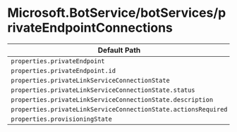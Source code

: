 # Microsoft.BotService/botServices/privateEndpointConnections

| Default Path | Alias |
|---|---|
| `properties.privateEndpoint` | `Microsoft.BotService/botServices/privateEndpointConnections/privateEndpoint` |
| `properties.privateEndpoint.id` | `Microsoft.BotService/botServices/privateEndpointConnections/privateEndpoint.id` |
| `properties.privateLinkServiceConnectionState` | `Microsoft.BotService/botServices/privateEndpointConnections/privateLinkServiceConnectionState` |
| `properties.privateLinkServiceConnectionState.status` | `Microsoft.BotService/botServices/privateEndpointConnections/privateLinkServiceConnectionState.status` |
| `properties.privateLinkServiceConnectionState.description` | `Microsoft.BotService/botServices/privateEndpointConnections/privateLinkServiceConnectionState.description` |
| `properties.privateLinkServiceConnectionState.actionsRequired` | `Microsoft.BotService/botServices/privateEndpointConnections/privateLinkServiceConnectionState.actionsRequired` |
| `properties.provisioningState` | `Microsoft.BotService/botServices/privateEndpointConnections/provisioningState` |

